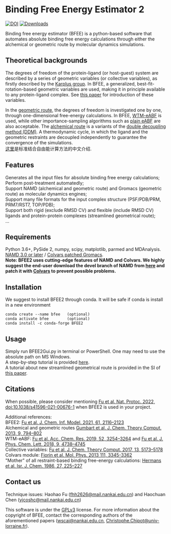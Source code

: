 # Binding Free Energy Estimator 2
[![DOI](https://zenodo.org/badge/322234705.svg)](https://zenodo.org/badge/latestdoi/322234705)
[![Downloads](https://static.pepy.tech/badge/bfee2)](https://pepy.tech/project/bfee2)

Binding free energy estimator (BFEE) is a python-based software that automates absolute binding free energy calculations through either the alchemical or geometric route by molecular dynamics simulations.<br>

## Theoretical backgrounds
The degrees of freedom of the protein-ligand (or host-guest) system are described by a series of geometric variables (or collective variables), as firstly described by the [Karplus group](https://pubs.acs.org/doi/abs/10.1021/jp0217839). In BFEE, a generalized, best-fit-rotation-based geometric variables are used, making it in principle available to any protein-ligand complex. See [this paper](https://pubs.acs.org/doi/abs/10.1021/acs.jctc.7b00791) for introduction of these variables.<br>

In the [geometric route](https://pubs.acs.org/doi/10.1021/ct3008099), the degrees of freedom is investigated one by one, through one-dimensional free-energy calculations. In BFEE, [WTM-eABF](https://pubs.acs.org/doi/abs/10.1021/acs.accounts.9b00473) is used, while other importance-sampling algorithms such as [plain eABF](https://pubs.acs.org/doi/abs/10.1021/acs.jctc.6b00447) are also acceptable.
The [alchemical route](https://pubs.acs.org/doi/10.1021/ct3008099) is a variants of the [double decoupling method (DDM)](https://www.sciencedirect.com/science/article/pii/S0006349597787563). A thermodynamic cycle, in which the ligand and the geometric restraints are decoupled independently to guarantee the convergence of the simulations.<br>
[这里](http://sioc-journal.cn/Jwk_hxxb/CN/10.6023/A20100489)是标准结合自由能计算方法的中文介绍.<br>

## Features
Generates all the input files for absolute binding free energy calculations;<br>
Perform post-treatment automatedly;<br>
Support NAMD (alchemical and geometric route) and Gromacs (geometric route) as molecular dynamics engines;<br>
Support many file formats for the input complex structure (PSF/PDB/PRM, PRM7/RST7, TOP/PDB);<br>
Support both rigid (exclude RMSD CV) and flexible (include RMSD CV) ligands and protein-protein complexes (streamlined geometrical route);<br>
...<br>

## Requirements
Python 3.6+, PySide 2, numpy, scipy, matplotlib, parmed and MDAnalysis.<br>
[NAMD 3.0 or later](https://www.ks.uiuc.edu/Development/Download/download.cgi?PackageName=NAMD) / [Colvars patched Gromacs](https://github.com/Colvars/colvars).<br>
**Note: BFEE2 uses cutting-edge features of NAMD and Colvars. We highly suggest the end-user download the devel branch of NAMD from [here](https://gitlab.com/tcbgUIUC/namd/-/tree/devel) and patch it with [Colvars](https://github.com/Colvars/colvars) to prevent possible problems.**

## Installation
We suggest to install BFEE2 through conda. It will be safe if conda is install in a new environment<br>
```
conda create --name bfee   (optional)
conda activate bfee        (optional)
conda install -c conda-forge BFEE2
```

## Usage
Simply run BFEE2Gui.py in terminal or PowerShell. One may need to use the absolute path on MS Windows.<br>
A step-by-step tutorial is provided [here](https://www.nature.com/articles/s41596-021-00676-1).<br>
A tutorial about new streamlined geometrical route is provided in the SI of [this paper](https://pubs.acs.org/doi/full/10.1021/acs.jcim.3c00487).<br>

## Citations
When possible, please consider mentioning [Fu et al. Nat. Protoc. 2022, doi:10.1038/s41596-021-00676-1](https://www.nature.com/articles/s41596-021-00676-1#citeas) when BFEE2 is used in your project.


Additional references:<br>
BFEE2: [Fu et al. J. Chem. Inf. Model. 2021, 61, 2116–2123](https://pubs.acs.org/doi/abs/10.1021/acs.jcim.1c00269)<br>
Alchemical and geometric routes [Gumbart et al. J. Chem. Theory Comput. 2013, 9, 794–802](https://pubs.acs.org/doi/abs/10.1021/ct3008099)<br>
WTM-eABF: [Fu et al. Acc. Chem. Res. 2019, 52, 3254–3264](https://pubs.acs.org/doi/abs/10.1021/acs.accounts.9b00473) and [Fu et al. J. Phys. Chem. Lett. 2018, 9, 4738–4745](https://pubs.acs.org/doi/abs/10.1021/acs.jpclett.8b01994)<br>
Collective variables: [Fu et al. J. Chem. Theory Comput. 2017, 13, 5173–5178](https://pubs.acs.org/doi/abs/10.1021/acs.jctc.7b00791)<br>
Colvars module: [Fiorin et al. Mol. Phys. 2013 111, 3345-3362](https://www.tandfonline.com/doi/full/10.1080/00268976.2013.813594)<br>
"Mother" of all restraint-based binding free-energy calculations: [Hermans et al. Isr. J. Chem. 1986, 27, 225–227](https://onlinelibrary.wiley.com/doi/abs/10.1002/ijch.198600032)<br>

## Contact us
Technique issues: Haohao Fu (fhh2626@mail.nankai.edu.cn) and Haochuan Chen (yjcoshc@mail.nankai.edu.cn)<br>

This software is under the [GPLv3](https://www.gnu.org/licenses/gpl-3.0.en.html) license. For more information about the copyright of BFEE, contact the corresponding authors of the aforementioned papers (wscai@nankai.edu.cn, Christophe.Chipot@univ-lorraine.fr).
